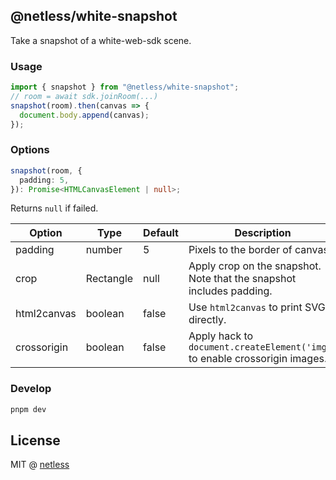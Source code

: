 ## @netless/white-snapshot

Take a snapshot of a white-web-sdk scene.

### Usage

```js
import { snapshot } from "@netless/white-snapshot";
// room = await sdk.joinRoom(...)
snapshot(room).then(canvas => {
  document.body.append(canvas);
});
```

### Options

```ts
snapshot(room, {
  padding: 5,
}): Promise<HTMLCanvasElement | null>;
```

Returns `null` if failed.

| Option      | Type      | Default | Description                                                                 |
| ----------- | --------- | ------- | --------------------------------------------------------------------------- |
| padding     | number    | 5       | Pixels to the border of canvas.                                             |
| crop        | Rectangle | null    | Apply crop on the snapshot. Note that the snapshot includes padding.        |
| html2canvas | boolean   | false   | Use `html2canvas` to print SVG directly.                                    |
| crossorigin | boolean   | false   | Apply hack to `document.createElement('img')` to enable crossorigin images. |

### Develop

```bash
pnpm dev
```

## License

MIT @ [netless](https://github.com/netless-io/white-snapshot)
